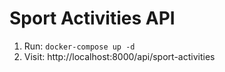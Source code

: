 # Sport Activities API

1. Run: `docker-compose up -d`
2. Visit: http://localhost:8000/api/sport-activities
